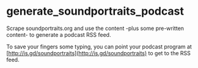 # generate_soundportraits_podcast
Scrape soundportraits.org and use the content -plus some pre-written content- to generate a podcast RSS feed.

To save your fingers some typing, you can point your podcast program at [http://is.gd/soundportraits](http://is.gd/soundportraits) to get to the RSS feed.
